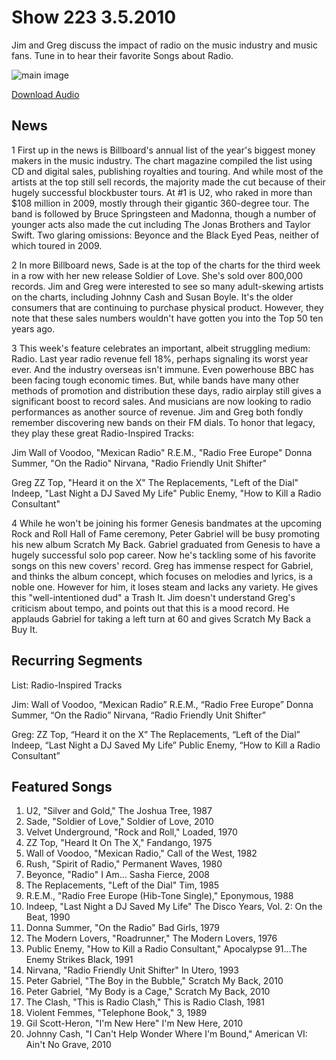 # Show 223 3.5.2010
Jim and Greg discuss the impact of radio on the music industry and music fans. Tune in to hear their favorite Songs about Radio. 

![main image](http://www.soundopinions.org/images/2010/radio.jpg)

[Download Audio](http://audio.soundopinions.org/streams/2010/03/so_20100305.m3u)

## News
1 First up in the news is Billboard's annual list of the year's biggest money makers in the music industry. The chart magazine compiled the list using CD and digital sales, publishing royalties and touring. And while most of the artists at the top still sell records, the majority made the cut because of their hugely successful blockbuster tours. At #1 is U2, who raked in more than $108 million in 2009, mostly through their gigantic 360-degree tour. The band is followed by Bruce Springsteen and Madonna, though a number of younger acts also made the cut including The Jonas Brothers and Taylor Swift. Two glaring omissions: Beyonce and the Black Eyed Peas, neither of which toured in 2009.

2 In more Billboard news, Sade is at the top of the charts for the third week in a row with her new release Soldier of Love. She's sold over 800,000 records. Jim and Greg were interested to see so many adult-skewing artists on the charts, including Johnny Cash and Susan Boyle. It's the older consumers that are continuing to purchase physical product. However, they note that these sales numbers wouldn't have gotten you into the Top 50 ten years ago.

3 This week's feature celebrates an important, albeit struggling medium: Radio. Last year radio revenue fell 18%, perhaps signaling its worst year ever. And the industry overseas isn't immune. Even powerhouse BBC has been facing tough economic times. But, while bands have many other methods of promotion and distribution these days, radio airplay still gives a significant boost to record sales. And musicians are now looking to radio performances as another source of revenue. Jim and Greg both fondly remember discovering new bands on their FM dials. To honor that legacy, they play these great Radio-Inspired Tracks:

Jim
Wall of Voodoo, "Mexican Radio" 
R.E.M., "Radio Free Europe" 
Donna Summer, "On the Radio"
Nirvana, "Radio Friendly Unit Shifter"

Greg 
ZZ Top, "Heard it on the X"
The Replacements, "Left of the Dial"
Indeep, "Last Night a DJ Saved My Life"
Public Enemy, "How to Kill a Radio Consultant"

4 While he won't be joining his former Genesis bandmates at the upcoming Rock and Roll Hall of Fame ceremony, Peter Gabriel will be busy promoting his new album Scratch My Back. Gabriel graduated from Genesis to have a hugely successful solo pop career. Now he's tackling some of his favorite songs on this new covers' record. Greg has immense respect for Gabriel, and thinks the album concept, which focuses on melodies and lyrics, is a noble one. However for him, it loses steam and lacks any variety. He gives this "well-intentioned dud" a Trash It. Jim doesn't understand Greg's criticism about tempo, and points out that this is a mood record. He applauds Gabriel for taking a left turn at 60 and gives Scratch My Back a Buy It.

## Recurring Segments
List: Radio-Inspired Tracks

Jim:
Wall of Voodoo, “Mexican Radio” 
R.E.M., “Radio Free Europe” 
Donna Summer, “On the Radio”
Nirvana, “Radio Friendly Unit Shifter”

Greg: 
ZZ Top, “Heard it on the X”
The Replacements, “Left of the Dial”
Indeep, “Last Night a DJ Saved My Life”
Public Enemy, “How to Kill a Radio Consultant”

## Featured Songs
1. U2, "Silver and Gold," The Joshua Tree, 1987
2. Sade, "Soldier of Love," Soldier of Love, 2010
3. Velvet Underground, "Rock and Roll," Loaded, 1970
4. ZZ Top, "Heard It On The X," Fandango, 1975
5. Wall of Voodoo, "Mexican Radio," Call of the West, 1982
6. Rush, "Spirit of Radio," Permanent Waves, 1980
7. Beyonce, "Radio" I Am... Sasha Fierce, 2008
8. The Replacements, "Left of the Dial" Tim, 1985
9. R.E.M., "Radio Free Europe (Hib-Tone Single)," Eponymous, 1988
10. Indeep, "Last Night a DJ Saved My Life" The Disco Years, Vol. 2: On the Beat, 1990
11. Donna Summer, "On the Radio" Bad Girls, 1979
12. The Modern Lovers, "Roadrunner," The Modern Lovers, 1976
13. Public Enemy, "How to Kill a Radio Consultant," Apocalypse 91...The Enemy Strikes Black, 1991
14. Nirvana, "Radio Friendly Unit Shifter" In Utero, 1993
15. Peter Gabriel, "The Boy in the Bubble," Scratch My Back, 2010
16. Peter Gabriel, "My Body is a Cage," Scratch My Back, 2010 
17. The Clash, "This is Radio Clash," This is Radio Clash, 1981
18. Violent Femmes, "Telephone Book," 3, 1989
19. Gil Scott-Heron, "I'm New Here" I'm New Here, 2010
20. Johnny Cash, "I Can't Help Wonder Where I'm Bound," American VI: Ain't No Grave, 2010
